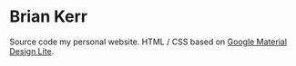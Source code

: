 # Brian Kerr

Source code my personal website. HTML / CSS based on [Google Material Design Lite](https://medium.com/google-developers/introducing-material-design-lite-3ce67098c031).